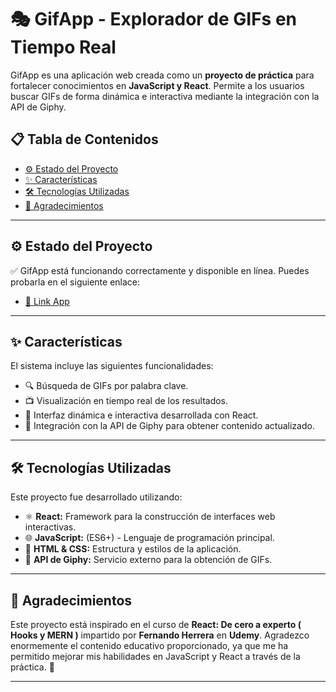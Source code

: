 # 🎭 **GifApp** - Explorador de GIFs en Tiempo Real

GifApp es una aplicación web creada como un **proyecto de práctica** para fortalecer conocimientos en **JavaScript y React**. Permite a los usuarios buscar GIFs de forma dinámica e interactiva mediante la integración con la API de Giphy.

## 📋 Tabla de Contenidos

- [⚙️ Estado del Proyecto](#️-estado-del-proyecto)
- [✨ Características](#-características)
- [🛠️ Tecnologías Utilizadas](#️-tecnologías-utilizadas)
- [🙏 Agradecimientos](#-instalación)

---

## ⚙️ Estado del Proyecto

✅ GifApp está funcionando correctamente y disponible en línea. Puedes probarla en el siguiente enlace:

-  [🔗 Link App](https://gifpy-app.netlify.app/)

---

## ✨ Características

El sistema incluye las siguientes funcionalidades:
- 🔍 Búsqueda de GIFs por palabra clave.
- 📺 Visualización en tiempo real de los resultados.
- 🔄 Interfaz dinámica e interactiva desarrollada con React.
- 🔗 Integración con la API de Giphy para obtener contenido actualizado.

---

## 🛠️ Tecnologías Utilizadas

Este proyecto fue desarrollado utilizando:

- ⚛️ **React:** Framework para la construcción de interfaces web interactivas.
- 🌐 **JavaScript:** (ES6+) - Lenguaje de programación principal.
- 🎨 **HTML & CSS:** Estructura y estilos de la aplicación.
- 🔌 **API de Giphy:** Servicio externo para la obtención de GIFs.

---

## 🙏 Agradecimientos

Este proyecto está inspirado en el curso de **React: De cero a experto ( Hooks y MERN )** impartido por **Fernando Herrera** en **Udemy**.
Agradezco enormemente el contenido educativo proporcionado, ya que me ha permitido mejorar mis habilidades en JavaScript y React a través de la práctica. 🚀

---
